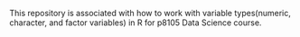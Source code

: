 This repository is associated with how to work with variable types(numeric, character, and factor variables) in R for p8105 Data Science course.
